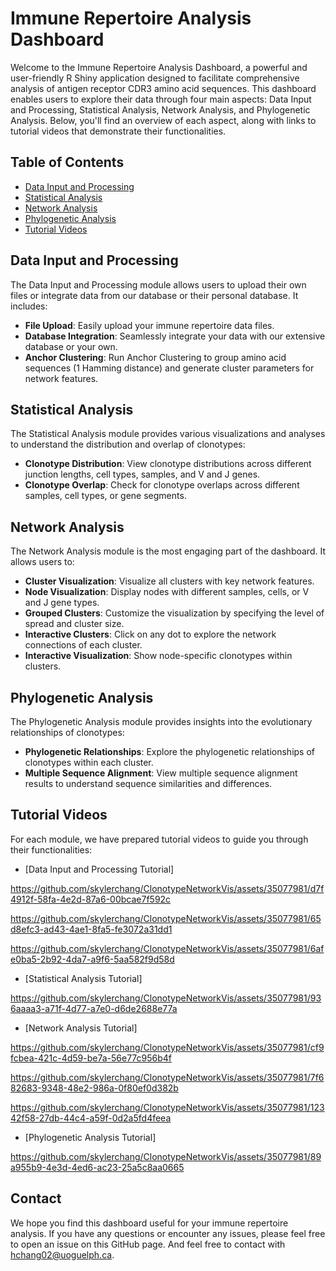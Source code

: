 # Immune Repertoire Analysis Dashboard

Welcome to the Immune Repertoire Analysis Dashboard, a powerful and user-friendly R Shiny application designed to facilitate comprehensive analysis of antigen receptor CDR3 amino acid sequences. This dashboard enables users to explore their data through four main aspects: Data Input and Processing, Statistical Analysis, Network Analysis, and Phylogenetic Analysis. Below, you'll find an overview of each aspect, along with links to tutorial videos that demonstrate their functionalities.

## Table of Contents

- [Data Input and Processing](#data-input-and-processing)
- [Statistical Analysis](#statistical-analysis)
- [Network Analysis](#network-analysis)
- [Phylogenetic Analysis](#phylogenetic-analysis)
- [Tutorial Videos](#tutorial-videos)

## Data Input and Processing

The Data Input and Processing module allows users to upload their own files or integrate data from our database or their personal database. It includes:

- **File Upload**: Easily upload your immune repertoire data files.
- **Database Integration**: Seamlessly integrate your data with our extensive database or your own.
- **Anchor Clustering**: Run Anchor Clustering to group amino acid sequences (1 Hamming distance) and generate cluster parameters for network features.

## Statistical Analysis

The Statistical Analysis module provides various visualizations and analyses to understand the distribution and overlap of clonotypes:

- **Clonotype Distribution**: View clonotype distributions across different junction lengths, cell types, samples, and V and J genes.
- **Clonotype Overlap**: Check for clonotype overlaps across different samples, cell types, or gene segments.

## Network Analysis

The Network Analysis module is the most engaging part of the dashboard. It allows users to:

- **Cluster Visualization**: Visualize all clusters with key network features.
- **Node Visualization**: Display nodes with different samples, cells, or V and J gene types.
- **Grouped Clusters**: Customize the visualization by specifying the level of spread and cluster size.
- **Interactive Clusters**: Click on any dot to explore the network connections of each cluster.
- **Interactive Visualization**: Show node-specific clonotypes within clusters.


## Phylogenetic Analysis

The Phylogenetic Analysis module provides insights into the evolutionary relationships of clonotypes:

- **Phylogenetic Relationships**: Explore the phylogenetic relationships of clonotypes within each cluster.
- **Multiple Sequence Alignment**: View multiple sequence alignment results to understand sequence similarities and differences.

## Tutorial Videos

For each module, we have prepared tutorial videos to guide you through their functionalities:

- [Data Input and Processing Tutorial]

https://github.com/skylerchang/ClonotypeNetworkVis/assets/35077981/d7f4912f-58fa-4e2d-87a6-00bcae7f592c

https://github.com/skylerchang/ClonotypeNetworkVis/assets/35077981/65d8efc3-ad43-4ae1-8fa5-fe3072a31dd1

https://github.com/skylerchang/ClonotypeNetworkVis/assets/35077981/6afe0ba5-2b92-4da7-a9f6-5aa582f9d58d

- [Statistical Analysis Tutorial]

https://github.com/skylerchang/ClonotypeNetworkVis/assets/35077981/936aaaa3-a71f-4d77-a7e0-d6de2688e77a

- [Network Analysis Tutorial]

https://github.com/skylerchang/ClonotypeNetworkVis/assets/35077981/cf9fcbea-421c-4d59-be7a-56e77c956b4f

https://github.com/skylerchang/ClonotypeNetworkVis/assets/35077981/7f682683-9348-48e2-986a-0f80ef0d382b

https://github.com/skylerchang/ClonotypeNetworkVis/assets/35077981/12342f58-27db-44c4-a59f-0d2a5fd4feea

- [Phylogenetic Analysis Tutorial]

https://github.com/skylerchang/ClonotypeNetworkVis/assets/35077981/89a955b9-4e3d-4ed6-ac23-25a5c8aa0665

## Contact
We hope you find this dashboard useful for your immune repertoire analysis. If you have any questions or encounter any issues, please feel free to open an issue on this GitHub page. And feel free to contact with hchang02@uoguelph.ca.



